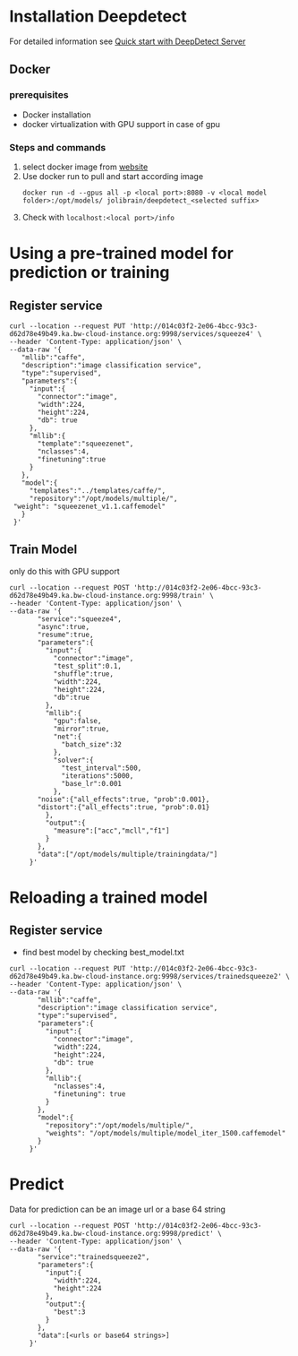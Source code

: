 # Installation Deepdetect

For detailed information see [Quick start with DeepDetect Server](https://www.deepdetect.com/quickstart-server)

## Docker

### prerequisites

- Docker installation
- docker virtualization with GPU support in case of gpu

### Steps and commands

1. select docker image from [website](https://www.deepdetect.com/quickstart-server)
1. Use docker run to pull and start according image
    ```
    docker run -d --gpus all -p <local port>:8080 -v <local model folder>:/opt/models/ jolibrain/deepdetect_<selected suffix>
    ```
1. Check with `localhost:<local port>/info`

# Using a pre-trained model for prediction or training

## Register service
```
curl --location --request PUT 'http://014c03f2-2e06-4bcc-93c3-d62d78e49b49.ka.bw-cloud-instance.org:9998/services/squeeze4' \
--header 'Content-Type: application/json' \
--data-raw '{
   "mllib":"caffe",
   "description":"image classification service",
   "type":"supervised",
   "parameters":{
     "input":{
       "connector":"image",
       "width":224,
       "height":224,
       "db": true
     },
     "mllib":{
       "template":"squeezenet",
       "nclasses":4,
       "finetuning":true
     }
   },
   "model":{
     "templates":"../templates/caffe/",
     "repository":"/opt/models/multiple/",
 "weight": "squeezenet_v1.1.caffemodel"
   }
 }'
```
## Train Model
only do this with GPU support

```
curl --location --request POST 'http://014c03f2-2e06-4bcc-93c3-d62d78e49b49.ka.bw-cloud-instance.org:9998/train' \
--header 'Content-Type: application/json' \
--data-raw '{
       "service":"squeeze4",
       "async":true,
       "resume":true,
       "parameters":{
         "input":{
           "connector":"image",
           "test_split":0.1,
           "shuffle":true,
           "width":224,
           "height":224,
           "db":true
         },
         "mllib":{
           "gpu":false,
           "mirror":true,
           "net":{
             "batch_size":32
           },
           "solver":{
             "test_interval":500,
             "iterations":5000,
             "base_lr":0.001
           },
       "noise":{"all_effects":true, "prob":0.001},
       "distort":{"all_effects":true, "prob":0.01}
         },
         "output":{
           "measure":["acc","mcll","f1"]
         }
       },
       "data":["/opt/models/multiple/trainingdata/"]
     }'
```

# Reloading a trained model

## Register service

- find best model by checking best_model.txt

```
curl --location --request PUT 'http://014c03f2-2e06-4bcc-93c3-d62d78e49b49.ka.bw-cloud-instance.org:9998/services/trainedsqueeze2' \
--header 'Content-Type: application/json' \
--data-raw '{
       "mllib":"caffe",
       "description":"image classification service",
       "type":"supervised",
       "parameters":{
         "input":{
           "connector":"image",
           "width":224,
           "height":224,
           "db": true
         },
         "mllib":{
           "nclasses":4,
           "finetuning": true
         }
       },
       "model":{
         "repository":"/opt/models/multiple/", 
         "weights": "/opt/models/multiple/model_iter_1500.caffemodel"
       }
     }'
```

# Predict

Data for prediction can be an image url or a base 64 string

```
curl --location --request POST 'http://014c03f2-2e06-4bcc-93c3-d62d78e49b49.ka.bw-cloud-instance.org:9998/predict' \
--header 'Content-Type: application/json' \
--data-raw '{
       "service":"trainedsqueeze2",
       "parameters":{
         "input":{
           "width":224,
           "height":224
         },
         "output":{
           "best":3
         }
       },
       "data":[<urls or base64 strings>]
     }'
```
